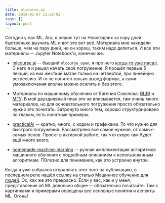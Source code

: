 ```yaml
---
title: mlcourse.ai
date: 2019-01-07 11:20:02
tags: []
layout: post
---
```


Сегодня у нас ML. Ага, я решил тут на Новогодних за пару дней быстренько выучить ML и вот это вот всё. Материала мне накидали больше, чем на пару дней, но он хорош, таким надо делиться. И все эти материалы -- Jupyter Notebook'и, конечно же.

+ [mlcourse.ai](https://github.com/Yorko/mlcourse.ai) -- бывший `mlcourse_open`, я про него [когда-то уже писал](https://t.me/itgram_channel/64). С него я и решил начать своё погружение. Я прошёл первые 5 лекций, из них жесткий матан только на четвертой, про линейную регрессию. И то не понятен только вывод формул, а сами умозаключения вполне можно осилить и без этого.

+ Материалы по машинному обучению от Евгения Соколова: [ВШЭ](https://github.com/esokolov/ml-course-hse) и [МГУ](https://github.com/esokolov/ml-course-msu). В мой двухдневный план это не вписывается, там очень много материалов, но для основательного погружения просто обязательно нужно это почитать. Затронуто много тем, хорошо структурировано по главам, есть понятные примеры.

+ [practicalAI](https://github.com/GokuMohandas/practicalAI) -- кратко, много, с кодом и графиками. То что нужно для быстрого погружения. Рассмотрено всё самое нужное, от самых-самых основ. Проект в активной работе, так что скоро там будет ещё много всего.

+ [homemade-machine-learning](https://github.com/trekhleb/homemade-machine-learning) -- ручная имплементация алгоритмов машинного обучения с подробным описанием к использованным алгоритмам. ПОлезно для понимания, как это устроено внутри.

Когда я уже собрался отправлять этот пост на публикацию, в последнем репе нашёл ссылку на статью [Машинное обучение для людей](https://vas3k.ru/blog/machine_learning/). Ох, как же это прекрасно. Если у вас, как и у меня, представление об ML довольно общее -- обязательно почитайте. Там с картинками и примерами освещены все основные понятия и аспекты ML. Огонь!
